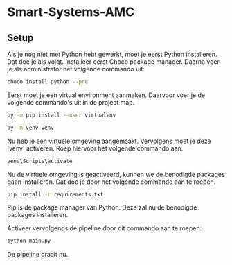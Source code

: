 # Smart-Systems-AMC

## Setup

Als je nog niet met Python hebt gewerkt, moet je eerst Python installeren. Dat doe je als volgt. Installeer eerst Choco package manager.
Daarna voer je als administrator het volgende commando uit:

```bash
choco install python --pre
```

Eerst moet je een virtual environment aanmaken. Daarvoor voer je de volgende commando's uit in de project map.

```bash
py -m pip install --user virtualenv

py -m venv venv
```

Nu heb je een virtuele omgeving aangemaakt. Vervolgens moet je deze 'venv' activeren. Roep hiervoor het volgende commando aan.

```bash
venv\Scripts\activate
```

Nu de virtuele omgeving is geactiveerd, kunnen we de benodigde packages gaan installeren.
Dat doe je door het volgende commando aan te roepen.

```bash
pip install -r requirements.txt
```

Pip is de package manager van Python. Deze zal nu de benodigde packages installeren.

Activeer vervolgends de pipeline door dit commando aan te roepen:

```bash
python main.py
```

De pipeline draait nu.
